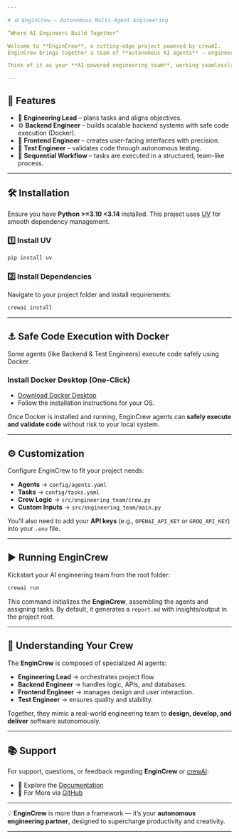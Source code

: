 ```yaml
---

# ⚙️ EnginCrew – Autonomous Multi-Agent Engineering

“Where AI Engineers Build Together”

Welcome to **EnginCrew**, a cutting-edge project powered by crewAI.
EnginCrew brings together a team of **autonomous AI agents** — engineering lead, backend engineer, frontend engineer, and test engineer — to design, build, and test software in a **collaborative, human-like workflow**.

Think of it as your **AI-powered engineering team**, working seamlessly to transform ideas into production-ready solutions.

---
```


## 🚀 Features

* 🧠 **Engineering Lead** – plans tasks and aligns objectives.
* ⚙️ **Backend Engineer** – builds scalable backend systems with safe code execution (Docker).
* 🎨 **Frontend Engineer** – creates user-facing interfaces with precision.
* 🧪 **Test Engineer** – validates code through autonomous testing.
* 🔄 **Sequential Workflow** – tasks are executed in a structured, team-like process.

---

## 🛠 Installation

Ensure you have **Python >=3.10 <3.14** installed.
This project uses [UV](https://docs.astral.sh/uv/) for smooth dependency management.

### 1️⃣ Install UV

```bash
pip install uv
```

### 2️⃣ Install Dependencies

Navigate to your project folder and install requirements:

```bash
crewai install
```

---

## ⚓ Safe Code Execution with Docker

Some agents (like Backend & Test Engineers) execute code safely using Docker.

### Install Docker Desktop (One-Click)

* [Download Docker Desktop](https://docs.docker.com/desktop/)
* Follow the installation instructions for your OS.

Once Docker is installed and running, EnginCrew agents can **safely execute and validate code** without risk to your local system.

---

## ⚙️ Customization

Configure EnginCrew to fit your project needs:

* **Agents** → `config/agents.yaml`
* **Tasks** → `config/tasks.yaml`
* **Crew Logic** → `src/engineering_team/crew.py`
* **Custom Inputs** → `src/engineering_team/main.py`

You’ll also need to add your **API keys** (e.g., `OPENAI_API_KEY` or `GROQ_API_KEY`) into your `.env` file.

---

## ▶️ Running EnginCrew

Kickstart your AI engineering team from the root folder:

```bash
crewai run
```

This command initializes the **EnginCrew**, assembling the agents and assigning tasks.
By default, it generates a `report.md` with insights/output in the project root.

---

## 🧩 Understanding Your Crew

The **EnginCrew** is composed of specialized AI agents:

* **Engineering Lead** → orchestrates project flow.
* **Backend Engineer** → handles logic, APIs, and databases.
* **Frontend Engineer** → manages design and user interaction.
* **Test Engineer** → ensures quality and stability.

Together, they mimic a real-world engineering team to **design, develop, and deliver** software autonomously.

---

## 📚 Support

For support, questions, or feedback regarding **EnginCrew** or [crewAI](https://crewai.com):

* 📖 Explore the [Documentation](https://docs.crewai.com)
* 🐙 For More via [GitHub](https://github.com/sakshi27maharana)

---

💡 **EnginCrew** is more than a framework — it’s your **autonomous engineering partner**, designed to supercharge productivity and creativity.

---

